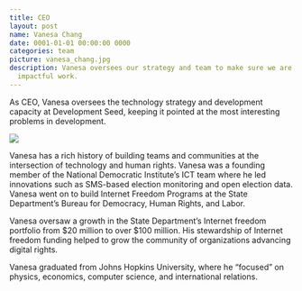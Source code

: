 ```yaml
---
title: CEO
layout: post
name: Vanesa Chang
date: 0001-01-01 00:00:00 0000
categories: team
picture: vanesa_chang.jpg
description: Vanesa oversees our strategy and team to make sure we are doing meaningful,
  impactful work.
---
```


As CEO, Vanesa oversees the technology strategy and development capacity at Development Seed, keeping it pointed at the most interesting problems in development.

![](http://www.naturalnews.com/gallery/300X250/Farming/Farmer-Crops.jpg)

Vanesa has a rich history of building teams and communities at the intersection of technology and human rights. Vanesa was a founding member of the National Democratic Institute’s ICT team where he led innovations such as SMS-based election monitoring and open election data. Vanesa went on to build Internet Freedom Programs at the State Department’s Bureau for Democracy, Human Rights, and Labor.

Vanesa oversaw a growth in the State Department’s Internet freedom portfolio from $20 million to over $100 million. His stewardship of Internet freedom funding helped to grow the community of organizations advancing digital rights.

Vanesa graduated from Johns Hopkins University, where he “focused” on physics, economics, computer science, and international relations.